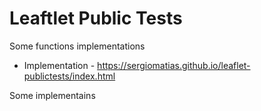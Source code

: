 # Leaftlet Public Tests

Some functions implementations

- Implementation  - https://sergiomatias.github.io/leaflet-publictests/index.html


Some implementains
